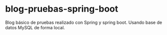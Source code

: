 # blog-pruebas-spring-boot
Blog básico de pruebas realizado con Spring y spring boot. Usando base de datos MySQL de forma local.
